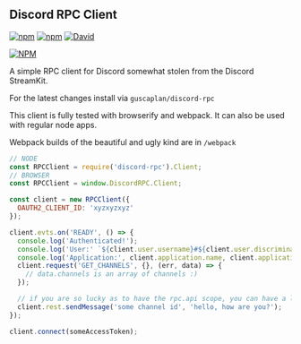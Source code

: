 ## Discord RPC Client ##

[![npm](https://img.shields.io/npm/v/discord-rpc.svg?maxAge=3600)](https://www.npmjs.com/package/discord-rpc)
[![npm](https://img.shields.io/npm/dt/discord-rpc.svg?maxAge=3600)](https://www.npmjs.com/package/discord-rpc)
[![David](https://david-dm.org/guscaplan/discord-rpc.svg)](https://david-dm.org/guscaplan/discord-rpc)

[![NPM](https://nodei.co/npm/discord-rpc.png?downloads=true&downloadRank=true&stars=true)](https://nodei.co/npm/discord-rpc/)

A simple RPC client for Discord somewhat stolen from the Discord StreamKit.

For the latest changes install via `guscaplan/discord-rpc`

This client is fully tested with browserify and webpack. It can also be used with regular node apps.

Webpack builds of the beautiful and ugly kind are in `/webpack`

```js
// NODE
const RPCClient = require('discord-rpc').Client;
// BROWSER
const RPCClient = window.DiscordRPC.Client;

const client = new RPCClient({
  OAUTH2_CLIENT_ID: 'xyzxyzxyz'
});

client.evts.on('READY', () => {
  console.log('Authenticated!');
  console.log('User:' `${client.user.username}#${client.user.discriminator}`, client.user.id)
  console.log('Application:', client.application.name, client.application.id);
  client.request('GET_CHANNELS', {}, (err, data) => {
    // data.channels is an array of channels :)
  });

  // if you are so lucky as to have the rpc.api scope, you can have a little fun
  client.rest.sendMessage('some channel id', 'hello, how are you?');
});

client.connect(someAccessToken);
```
